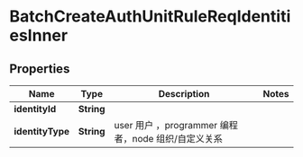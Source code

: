 

# BatchCreateAuthUnitRuleReqIdentitiesInner


## Properties

| Name | Type | Description | Notes |
|------------ | ------------- | ------------- | -------------|
|**identityId** | **String** |  |  |
|**identityType** | **String** | user 用户 ，programmer 编程者，node 组织/自定义关系 |  |



